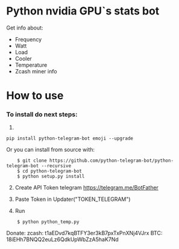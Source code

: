 #  Python nvidia GPU`s stats bot

Get info about:
* Frequency
* Watt
* Load
* Cooler
* Temperature
* Zcash miner info


# How to use

### To install do next steps:

1.
```shell
pip install python-telegram-bot emoji --upgrade
```



Or you can install from source with:

```shell
	$ git clone https://github.com/python-telegram-bot/python-telegram-bot --recursive
	$ cd python-telegram-bot
	$ python setup.py install
```


2. Create API Token telegram
https://telegram.me/BotFather
3. Paste Token in Updater("TOKEN_TELEGRAM")

4. Run
```shell
    $ python python_temp.py
```

Donate:
zcash: t1aEDvd7kqBTFY3er3kB7pxTxPnXNj4VJrx
BTC: 18iEHh7BNQQ2euLz6QdkUpWbZzA5haK7Nd

